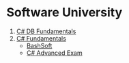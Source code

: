 # Software University

1. [C# DB Fundamentals](https://github.com/jackofdiamond5/Software-University/tree/master/C%23%20DB%20Fundamentals)
2. [C# Fundamentals](https://github.com/jackofdiamond5/Software-University/tree/master/C%23%20Fundamentals/C%23%20Advanced)
   - [BashSoft](https://github.com/jackofdiamond5/Software-University/tree/master/C%23%20Fundamentals/BashSoft)
   - [C# Advanced Exam](https://github.com/jackofdiamond5/Software-University/tree/master/C%23%20Fundamentals/C%23%20Advanced/Exam%2011-02-2018)
